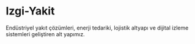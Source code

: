 # Izgi-Yakit
Endüstriyel yakıt çözümleri, enerji tedariki, lojistik altyapı ve dijital izleme sistemleri geliştiren alt yapımız.

